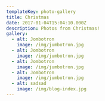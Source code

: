 ```yaml
---
templateKey: photo-gallery
title: Christmas
date: 2017-01-04T15:04:10.000Z
description: Photos from Christmas!
gallery:
  - alt: Jombotron
    image: /img/jumbotron.jpg
  - alt: Jombotron
    image: /img/jumbotron.jpg
  - alt: Jombotron
    image: /img/jumbotron.jpg
  - alt: Jombotron
    image: /img/jumbotron.jpg
  - alt: sadsad
    image: /img/blog-index.jpg
---
```

